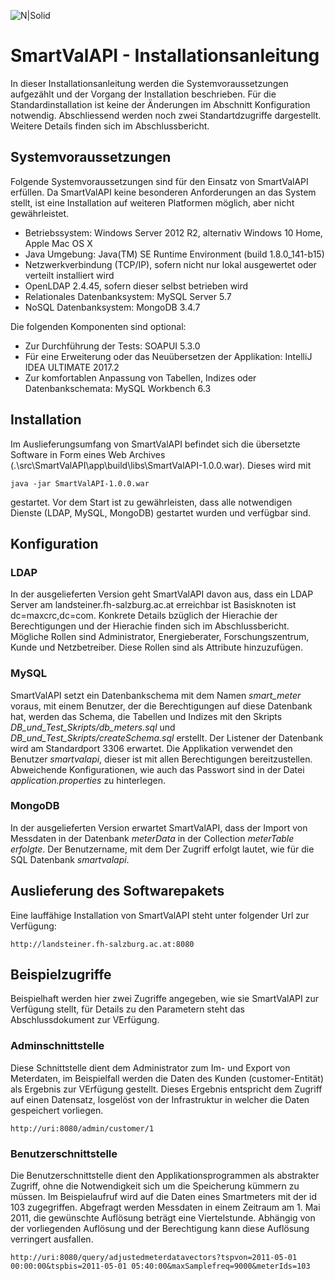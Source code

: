 ![N|Solid](https://www.fh-salzburg.ac.at/fileadmin/templates/img/FH_Salzburg_Logo_140.png)

# SmartValAPI - Installationsanleitung 
In dieser Installationsanleitung werden die Systemvoraussetzungen aufgezählt und der Vorgang der Installation beschrieben. Für die Standardinstallation ist keine der Änderungen im Abschnitt Konfiguration notwendig. 
Abschliessend werden noch zwei Standartdzugriffe dargestellt. Weitere Details finden sich im Abschlussbericht.

## Systemvoraussetzungen
Folgende Systemvoraussetzungen sind für den Einsatz von SmartValAPI erfüllen. Da SmartValAPI keine besonderen Anforderungen an das System stellt, ist eine Installation auf weiteren Platformen möglich, aber nicht gewährleistet.
* Betriebssystem: Windows Server 2012 R2, alternativ Windows 10 Home, Apple Mac OS X
* Java Umgebung: Java(TM) SE Runtime Environment (build 1.8.0_141-b15)
* Netzwerkverbindung (TCP/IP), sofern nicht nur lokal ausgewertet oder verteilt installiert wird 
* OpenLDAP 2.4.45, sofern dieser selbst betrieben wird
* Relationales Datenbanksystem: MySQL Server 5.7 
* NoSQL Datenbanksystem: MongoDB 3.4.7

Die folgenden Komponenten sind optional:

* Zur Durchführung der Tests: SOAPUI 5.3.0 
* Für eine Erweiterung oder das Neuübersetzen der Applikation: IntelliJ IDEA ULTIMATE 2017.2 
* Zur komfortablen Anpassung von Tabellen, Indizes oder Datenbankschemata: MySQL Workbench 6.3

## Installation 
Im Auslieferungsumfang von SmartValAPI befindet sich die übersetzte Software in Form eines Web Archives (.\src\SmartValAPI\app\build\libs\SmartValAPI-1.0.0.war). Dieses wird mit 
```
java -jar SmartValAPI-1.0.0.war
```
gestartet. Vor dem Start ist zu gewährleisten, dass alle notwendigen Dienste (LDAP, MySQL, MongoDB) gestartet wurden und verfügbar sind. 

## Konfiguration

### LDAP 
In der ausgelieferten Version geht SmartValAPI davon aus, dass ein LDAP Server am landsteiner.fh-salzburg.ac.at erreichbar ist 
Basisknoten ist dc=maxcrc,dc=com. Konkrete Details bzüglich der Hierachie der Berechtigungen und der Hierachie finden sich im Abschlussbericht.
Mögliche Rollen sind Administrator, Energieberater, Forschungszentrum, Kunde und Netzbetreiber. Diese Rollen sind als Attribute hinzuzufügen.

### MySQL 
SmartValAPI setzt ein Datenbankschema mit dem Namen *smart_meter* voraus, mit einem Benutzer, der die Berechtigungen auf diese Datenbank hat, werden das Schema, die Tabellen und Indizes mit den Skripts *DB_und_Test_Skripts/db_meters.sql* und  *DB_und_Test_Skripts/createSchema.sql* erstellt. Der Listener der Datenbank wird am Standardport 3306 erwartet. Die Applikation verwendet den Benutzer *smartvalapi*, dieser ist mit allen Berechtigungen bereitzustellen. Abweichende Konfigurationen, wie auch das Passwort sind in der Datei *application.properties* zu hinterlegen.

### MongoDB
In der ausgelieferten Version erwartet SmartValAPI, dass der Import von Messdaten in der Datenbank *meterData* in der Collection *meterTable erfolgte*. Der Benutzername, mit dem Der Zugriff erfolgt lautet, wie für die SQL Datenbank *smartvalapi*. 

## Auslieferung des Softwarepakets
Eine lauffähige Installation von SmartValAPI steht unter folgender Url zur Verfügung: 
``` 
http://landsteiner.fh-salzburg.ac.at:8080
``` 
## Beispielzugriffe
Beispielhaft werden hier zwei Zugriffe angegeben, wie sie SmartValAPI zur Verfügung stellt, für Details zu den Parametern steht das Abschlussdokument zur VErfügung.

### Adminschnittstelle
Diese Schnittstelle dient dem Administrator zum Im- und Export von Meterdaten, im Beispielfall werden die Daten des Kunden (customer-Entität) als Ergebnis zur VErfügung gestellt. Dieses Ergebnis entspricht dem Zugriff auf einen Datensatz, losgelöst von der Infrastruktur in welcher die Daten gespeichert vorliegen.
``` 
http://uri:8080/admin/customer/1 
``` 

### Benutzerschnittstelle

Die Benutzerschnittstelle dient den Applikationsprogrammen als abstrakter Zugriff, ohne die Notwendigkeit sich um die Speicherung kümmern zu müssen. Im Beispielaufruf wird auf die Daten eines Smartmeters mit der id 103 zugegriffen. Abgefragt werden Messdaten in einem Zeitraum am 1. Mai 2011, die gewünschte Auflösung beträgt eine Viertelstunde. Abhängig von der vorliegenden Auflösung und der Berechtigung kann diese Auflösung verringert ausfallen.
``` 
http://uri:8080/query/adjustedmeterdatavectors?tspvon=2011-05-01 00:00:00&tspbis=2011-05-01 05:40:00&maxSamplefreq=9000&meterIds=103
``` 

